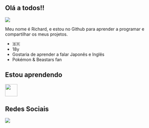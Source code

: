 ## Olá a todos!!

![](https://media1.tenor.com/m/WTeUpJfbmRYAAAAC/beastars-legoshi.gif)

Meu nome é Richard, e estou no Github para aprender a programar e compartilhar os meus projetos.

- 🇧🇷
- 18y
- Gostaria de aprender a falar Japonês e Inglês
- Pokémon & Beastars fan

## Estou aprendendo

<img loading="lazy" src="https://cdn.jsdelivr.net/gh/devicons/devicon@latest/icons/javascript/javascript-original.svg" width="40" height="40"/> 

## Redes Sociais

<div>
<a href="https://www.instagram.com/pokegrandioso/" target="_blank"><img loading="lazy" src="https://img.shields.io/badge/-Instagram-%23E4405F?style=for-the-badge&logo=instagram&logoColor=white" target="_blank"></a>
</div>
